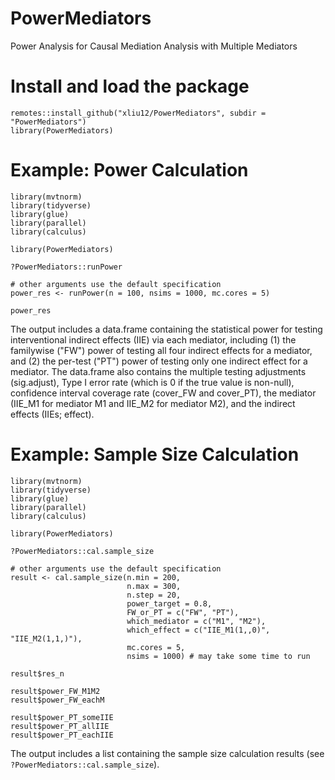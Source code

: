 # PowerMediators
Power Analysis for Causal Mediation Analysis with Multiple Mediators


# Install and load the package
```{r}
remotes::install_github("xliu12/PowerMediators", subdir = "PowerMediators")
library(PowerMediators)

```

# Example: Power Calculation

```{r}
library(mvtnorm)
library(tidyverse)
library(glue)
library(parallel)
library(calculus)

library(PowerMediators)

?PowerMediators::runPower

# other arguments use the default specification
power_res <- runPower(n = 100, nsims = 1000, mc.cores = 5)

power_res

```

The output includes a data.frame containing the statistical power for testing interventional indirect effects (IIE) via each mediator, including (1) the familywise ("FW") power of testing all four indirect effects for a mediator, and (2) the per-test ("PT") power of testing only one indirect effect for a mediator. The data.frame also contains the multiple testing adjustments (sig.adjust), Type I error rate (which is 0 if the true value is non-null), confidence interval coverage rate (cover_FW and cover_PT), the mediator (IIE_M1 for mediator M1 and IIE_M2 for mediator M2), and the indirect effects (IIEs; effect).


# Example: Sample Size Calculation

```{r}
library(mvtnorm)
library(tidyverse)
library(glue)
library(parallel)
library(calculus)

library(PowerMediators)

?PowerMediators::cal.sample_size

# other arguments use the default specification
result <- cal.sample_size(n.min = 200, 
                          n.max = 300, 
                          n.step = 20, 
                          power_target = 0.8,
                          FW_or_PT = c("FW", "PT"),
                          which_mediator = c("M1", "M2"),
                          which_effect = c("IIE_M1(1,,0)", "IIE_M2(1,1,)"),
                          mc.cores = 5, 
                          nsims = 1000) # may take some time to run 

result$res_n

result$power_FW_M1M2
result$power_FW_eachM

result$power_PT_someIIE
result$power_PT_allIIE
result$power_PT_eachIIE

```

The output includes a list containing the sample size calculation results (see `?PowerMediators::cal.sample_size`).



